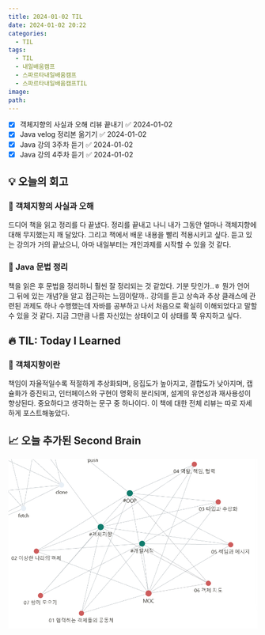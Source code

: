 ```yaml
---
title: 2024-01-02 TIL
date: 2024-01-02 20:22
categories:
  - TIL
tags:
  - TIL
  - 내일배움캠프
  - 스파르타내일배움캠프
  - 스파르타내일배움캠프TIL
image: 
path:
---
```


- [x] 객체지향의 사실과 오해 리뷰 끝내기 ✅ 2024-01-02
- [x] Java velog 정리본 옮기기 ✅ 2024-01-02
- [x] Java 강의 3주차 듣기 ✅ 2024-01-02
- [x] Java 강의 4주차 듣기 ✅ 2024-01-02
## 💡 오늘의 회고
### 👀 객체지향의 사실과 오해
드디어 책을 읽고 정리를 다 끝냈다. 정리를 끝내고 나니 내가 그동안 얼마나 객체지향에 대해 무지했는지 깨
달았다. 그리고 책에서 배운 내용을 빨리 적용시키고 싶다. 듣고 있는 강의가 거의 끝났으니, 아마 내일부터는 개인과제를 시작할 수 있을 것 같다.

### 👀 Java 문법 정리
책을 읽은 후 문법을 정리하니 훨씬 잘 정리되는 것 같았다. 기분 탓인가..ㅎ 뭔가 언어 그 뒤에 있는 개념?을 알고 접근하는 느낌이랄까..
강의를 듣고 상속과 추상 클래스에 관련된 과제도 하나 수행했는데 자바를 공부하고 나서 처음으로 확실히 이해되었다고 말할 수 있을 것 같다. 지금 그만큼 나름 자신있는 상태이고 이 상태를 쭉 유지하고 싶다.

## 🔥 TIL: Today I Learned
### 👀 객체지향이란
책임이 자율적일수록 적절하게 추상화되며, 응집도가 높아지고, 결합도가 낮아지며, 캡슐화가 증진되고, 인터페이스와 구현이 명확히 분리되며, 설계의 유연성과 재사용성이 향상된다.
중요하다고 생각하는 문구 중 하나이다. 이 책에 대한 전체 리뷰는 따로 자세하게 포스트해놓았다.

## 📈 오늘 추가된 Second Brain
![](/assets/img/IMG/TIL/20240102.png)